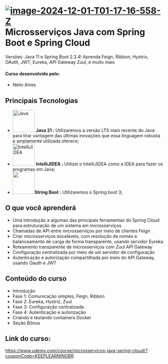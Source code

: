 # <a href="https://imgbb.com/"><img src="https://i.ibb.co/41NVDPM/image-2024-12-01-T01-17-16-558-Z.png" alt="image-2024-12-01-T01-17-16-558-Z" border="0"></a> Microsserviços Java com Spring Boot e Spring Cloud



Versões: Java 11 e Spring Boot 2.3.4! Aprenda Feign, Ribbon, Hystrix, OAuth, JWT, Eureka, API Gateway Zuul, e muito mais

#### Curso desenvolvido pelo:
- Nelio Alves

## Principais Tecnologias

- <img width="70px" src="https://cdn.jsdelivr.net/gh/devicons/devicon@latest/icons/java/java-original-wordmark.svg" title = "Java" /> <b>Java 21 :</b> Utilizaremos a versão LTS mais recente do Java para tirar vantagem das últimas inovações que essa linguagem robusta e amplamente utilizada oferece;
- <img width="70px" src="https://cdn.jsdelivr.net/gh/devicons/devicon@latest/icons/intellij/intellij-original.svg" title = "IntelliJIDEA" /> <b>IntelliJIDEA :</b> Utilizei o IntelliJIDEA como a IDEA para fazer os programas em Java;
- <img width="70px" src="https://cdn.jsdelivr.net/gh/devicons/devicon@latest/icons/spring/spring-original-wordmark.svg" /><b>String Boot :</b> Utilizaremos o Spring boot 3;

## O que você aprenderá
- Uma introdução a algumas das principais ferramentas do Spring Cloud para estruturação de um sistema em microsserviços
- Chamadas de API entre microsserviços por meio de clientes Feign
- Criar microsserviços escaláveis, com resolução de nomes e balanceamento de carga de forma transparente, usando servidor Eureka
- Roteamento transparente de microsserviços com Zuul API Gateway
- Configuração centralizada por meio de um servidor de configuração
- Autenticação e autorização compartilhada por meio do API Gateway, usando Oauth e JWT

## Conteúdo do curso
- Introdução
- Fase 1: Comunicação simples, Feign, Ribbon
- Fase 2: Eureka, Hystriz, Zuul
- Fase 3: Configuração centralizada
- Fase 4: Autenticação e autorização
- Criando e testando containers Docker
- Seção Bônus



## Link do curso:

https://www.udemy.com/course/microsservicos-java-spring-cloud/?couponCode=KEEPLEARNINGBR







